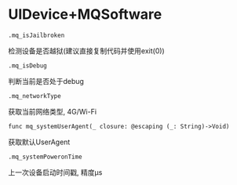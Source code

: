 # UIDevice+MQSoftware

```
.mq_isJailbroken
```

检测设备是否越狱(建议直接复制代码并使用exit(0))

```
.mq_isDebug
```

判断当前是否处于debug

```
.mq_networkType
```

获取当前网络类型, 4G/Wi-Fi

```
func mq_systemUserAgent(_ closure: @escaping (_: String)->Void)
```

获取默认UserAgent

```
.mq_systemPoweronTime
```

上一次设备启动时间戳, 精度μs